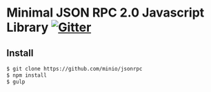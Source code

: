 # Minimal JSON RPC 2.0 Javascript Library [![Gitter](https://badges.gitter.im/Join%20Chat.svg)](https://gitter.im/minio/minio?utm_source=badge&utm_medium=badge&utm_campaign=pr-badge&utm_content=badge)

## Install

```bash
$ git clone https://github.com/minio/jsonrpc
$ npm install
$ gulp
```